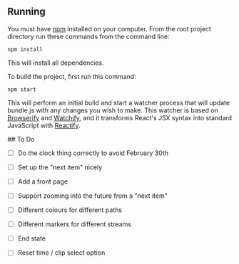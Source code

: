 
## Running

You must have [npm](https://www.npmjs.org/) installed on your computer.
From the root project directory run these commands from the command line:

    npm install

This will install all dependencies.

To build the project, first run this command:

    npm start

This will perform an initial build and start a watcher process that will update bundle.js with any changes you wish to make.  This watcher is based on [Browserify](http://browserify.org/) and [Watchify](https://github.com/substack/watchify), and it transforms React's JSX syntax into standard JavaScript with [Reactify](https://github.com/andreypopp/reactify).


## To Do

- [ ] Do the clock thing correctly to avoid February 30th
- [ ] Set up the "next item" nicely
- [ ] Add a front page
- [ ] Support zooming into the future from a "next item"
- [ ] Different colours for different paths
- [ ] Different markers for different streams
- [ ] End state
- [ ] Reset time / clip select option

